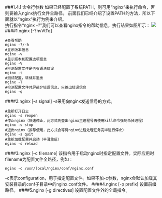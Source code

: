 ###1.4.1 命令行参数
如果已经配置了系统PATH，则可用“nginx”来执行命令，否则要输入nginx执行文件全路径。
前面我们已经介绍了设置PATH的方法，所以下面就以“nginx”执行为例来介绍。  
执行指令“nginx -?”我们可以查看nginx指令的帮助信息，执行结果如图所示：
![](/assets/QQ图片20180123154331.png)
####1.nginx [-?hvVtTq]
```
#查看帮助
nginx -?/-h
#显示版本信息
nginx -v
#显示版本和配置选项信息
nginx -V
#检测配置文件是否有语法错误
nginx -t
#测试配置，转储并退出
nginx -T
#检测配置文件时屏蔽非错误信息，只输出错误信息
nginx -q
```
####2.nginx [-s signal]
-s采用向nginx发送信号的方式。
```
#重新打开日志
nginx -s reopen
#停止nginx（快速停止，此方式先查出nginx主进程号再使用kill命令强制杀掉进程）
nginx -s stop
#退出nginx（推荐使用，此方式会等待nginx进程处理任务完毕进行停止）
nginx -s quit
#重新加载配置并启动（平滑重启）
nginx -s reload
```
####3.nginx [-c filename]
该指令用于启动nginx时指定配置文件，实际应用时filename为配置文件全路径，例如：
```
nginx -c /usr/local/nginx/conf/nginx.conf
```
-c表示configuration，用于指定配置文件。如果不加-c参数，nginx会默认加载其安装目录的conf子目录中的nginx.conf文件。
####4.nginx [-p prefix]
设置前缀路径。
####5.nginx [-g directives]
设置配置文件外的全局指令。